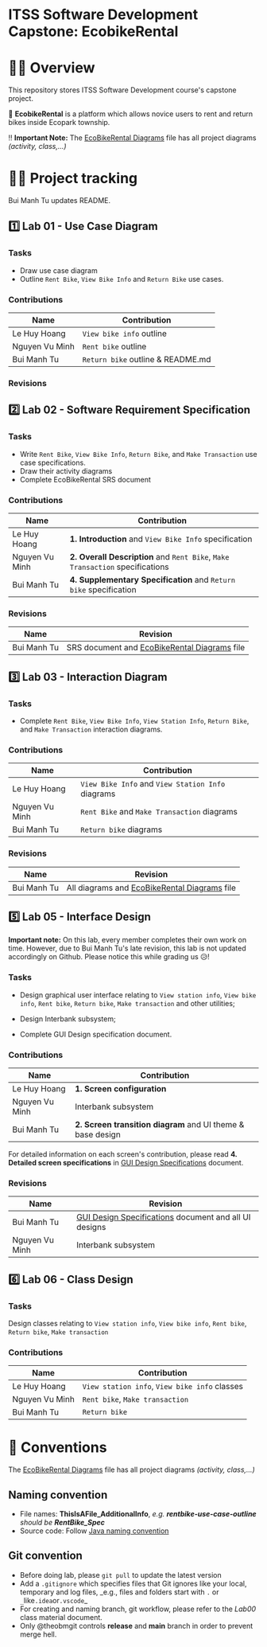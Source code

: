 # ITSS Software Development Capstone: EcobikeRental

# 🙆‍♂️ Overview

This repository stores ITSS Software Development course's capstone project.

🚵 **EcobikeRental** is a platform which allows novice users to rent and return bikes inside Ecopark township.

‼️ **Important Note:** The [EcoBikeRental Diagrams](Requirement%20Analysis/EcoBikeRental%20Diagrams.asta) file has all project diagrams _(activity, class,...)_

# 🧑‍💻 Project tracking

Bui Manh Tu updates README.

## 1️⃣ Lab 01 - Use Case Diagram

### Tasks

- Draw use case diagram
- Outline `Rent Bike`, `View Bike Info` and `Return Bike` use cases.

### Contributions

| Name           | Contribution                      |
| -------------- | --------------------------------- |
| Le Huy Hoang   | `View bike info` outline          |
| Nguyen Vu Minh | `Rent bike` outline               |
| Bui Manh Tu    | `Return bike` outline & README.md |

### Revisions

## 2️⃣ Lab 02 - Software Requirement Specification

### Tasks

- Write `Rent Bike`, `View Bike Info`, `Return Bike`, and `Make Transaction` use case specifications.
- Draw their activity diagrams
- Complete EcoBikeRental SRS document

### Contributions

| Name           | Contribution                                                                  |
| -------------- | ----------------------------------------------------------------------------- |
| Le Huy Hoang   | **1. Introduction** and `View Bike Info` specification                        |
| Nguyen Vu Minh | **2. Overall Description** and `Rent Bike`, `Make Transaction` specifications |
| Bui Manh Tu    | **4. Supplementary Specification** and `Return bike` specification            |

### Revisions

| Name        | Revision                                                                                             |
| ----------- | ---------------------------------------------------------------------------------------------------- |
| Bui Manh Tu | SRS document and [EcoBikeRental Diagrams](Requirement%20Analysis/EcoBikeRental%20Diagrams.asta) file |

## 3️⃣ Lab 03 - Interaction Diagram

### Tasks

- Complete `Rent Bike`, `View Bike Info`, `View Station Info`, `Return Bike`, and `Make Transaction` interaction diagrams.

### Contributions

| Name           | Contribution                                      |
| -------------- | ------------------------------------------------- |
| Le Huy Hoang   | `View Bike Info` and `View Station Info` diagrams |
| Nguyen Vu Minh | `Rent Bike` and `Make Transaction` diagrams       |
| Bui Manh Tu    | `Return bike` diagrams                            |

### Revisions

| Name        | Revision                                                                                             |
| ----------- | ---------------------------------------------------------------------------------------------------- |
| Bui Manh Tu | All diagrams and [EcoBikeRental Diagrams](Requirement%20Analysis/EcoBikeRental%20Diagrams.asta) file |

## 5️⃣ Lab 05 - Interface Design

**Important note:** On this lab, every member completes their own work on time. However, due to Bui Manh Tu's late revision, this lab is not updated accordingly on Github. Please notice this while grading us 😥!

### Tasks

- Design graphical user interface relating to `View station info`, `View bike info`, `Rent bike`, `Return bike`, `Make transaction` and other utilities;

- Design Interbank subsystem;

- Complete GUI Design specification document.

### Contributions

| Name           | Contribution                                                |
| -------------- | ----------------------------------------------------------- |
| Le Huy Hoang   | **1. Screen configuration**                                 |
| Nguyen Vu Minh | Interbank subsystem                                         |
| Bui Manh Tu    | **2. Screen transition diagram** and UI theme & base design |

For detailed information on each screen's contribution, please read **4. Detailed screen specifications** in [GUI Design Specifications](Requirement%20Analysis/Detailed%20Design/Interface%20Design/GUI%20Design%20Specifications.pdf) document.

### Revisions

| Name           | Revision                                                                                                                                               |
| -------------- | ------------------------------------------------------------------------------------------------------------------------------------------------------ |
| Bui Manh Tu    | [GUI Design Specifications](Requirement%20Analysis/Detailed%20Design/Interface%20Design/GUI%20Design%20Specifications.pdf) document and all UI designs |
| Nguyen Vu Minh | Interbank subsystem                                                                                                                                    |

## 6️⃣ Lab 06 - Class Design

### Tasks

Design classes relating to `View station info`, `View bike info`, `Rent bike`, `Return bike`, `Make transaction`

### Contributions

| Name           | Contribution                                                |
| -------------- | ----------------------------------------------------------- |
| Le Huy Hoang   | `View station info`, `View bike info` classes               |
| Nguyen Vu Minh | `Rent bike`, `Make transaction`                             |
| Bui Manh Tu    | `Return bike`                                               |
# 📐 Conventions

The [EcoBikeRental Diagrams](Requirement%20Analysis/EcoBikeRental%20Diagrams.asta) file has all project diagrams _(activity, class,...)_

## Naming convention

- File names: **ThisIsAFile_AdditionalInfo**, _e.g. **rentbike-use-case-outline** should be **RentBike_Spec**_
- Source code: Follow [Java naming convention](https://www.oracle.com/java/technologies/javase/codeconventions-namingconventions.html)

## Git convention

- Before doing lab, please `git pull` to update the latest version
- Add a `.gitignore` which specifies files that Git ignores like your local, temporary and log files, _e.g., files and folders start with `.` or `_`like`.idea`or`.vscode`\_
- For creating and naming branch, git workflow, please refer to the _Lab00_ class material document.
- Only @theobmgit controls **release** and **main** branch in order to prevent merge hell.
